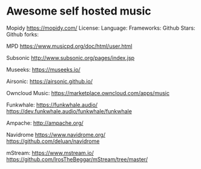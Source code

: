 # Awesome self hosted music

Mopidy
https://mopidy.com/
License:
Language:
Frameworks:
Github Stars:
Github forks:

MPD
https://www.musicpd.org/doc/html/user.html

Subsonic
http://www.subsonic.org/pages/index.jsp

Museeks:
https://museeks.io/

Airsonic:
https://airsonic.github.io/

Owncloud Music:
https://marketplace.owncloud.com/apps/music

Funkwhale:
https://funkwhale.audio/
https://dev.funkwhale.audio/funkwhale/funkwhale

Ampache:
http://ampache.org/

Navidrome
https://www.navidrome.org/
https://github.com/deluan/navidrome

mStream:
https://www.mstream.io/
https://github.com/IrosTheBeggar/mStream/tree/master/

